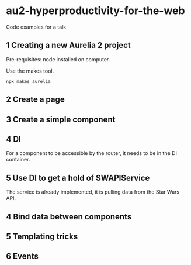 # au2-hyperproductivity-for-the-web

Code examples for a talk

## 1 Creating a new Aurelia 2 project

Pre-requisites: node installed on computer.

Use the makes tool.

```npx makes aurelia```

## 2 Create a page

## 3 Create a simple component

## 4 DI

For a component to be accessible by the router, it needs to be in the DI container.

## 5 Use DI to get a hold of SWAPIService

The service is already implemented, it is pulling data from the Star Wars API.

## 4 Bind data between components

## 5 Templating tricks

## 6 Events
